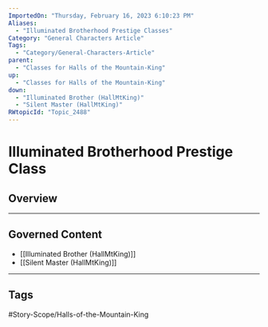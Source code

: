 ```yaml
---
ImportedOn: "Thursday, February 16, 2023 6:10:23 PM"
Aliases:
  - "Illuminated Brotherhood Prestige Classes"
Category: "General Characters Article"
Tags:
  - "Category/General-Characters-Article"
parent:
  - "Classes for Halls of the Mountain-King"
up:
  - "Classes for Halls of the Mountain-King"
down:
  - "Illuminated Brother (HallMtKing)"
  - "Silent Master (HallMtKing)"
RWtopicId: "Topic_2488"
---
```

# Illuminated Brotherhood Prestige Class
## Overview
---
## Governed Content
- [[Illuminated Brother (HallMtKing)]]
- [[Silent Master (HallMtKing)]]


---
## Tags
#Story-Scope/Halls-of-the-Mountain-King

